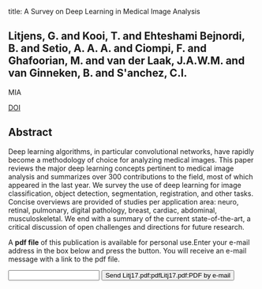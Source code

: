title: A Survey on Deep Learning in Medical Image Analysis

## Litjens, G. and Kooi, T. and Ehteshami Bejnordi, B. and Setio, A. A. A. and Ciompi, F. and Ghafoorian, M. and van der Laak, J.A.W.M. and van Ginneken, B. and S'anchez, C.I.
MIA

<a href="https://doi.org/10.1016/j.media.2017.07.005">DOI</a>

## Abstract
Deep learning algorithms, in particular convolutional networks, have rapidly become a methodology of choice for analyzing medical images. This paper reviews the major deep learning concepts pertinent to medical image analysis and summarizes over 300 contributions to the field, most of which appeared in the last year. We survey the use of deep learning for image classification, object detection, segmentation, registration, and other tasks. Concise overviews are provided of studies per application area: neuro, retinal, pulmonary, digital pathology, breast, cardiac, abdominal, musculoskeletal. We end with a summary of the current state-of-the-art, a critical discussion of open challenges and directions for future research.

A <b>pdf file</b> of this publication is available for personal use.Enter your e-mail address in the box below and press the button. You will receive an e-mail message with a link to the pdf file.
<form action="sender.php">  <input type="text" name="email">  <input type="submit" value="Send Litj17.pdf:pdfLitj17.pdf:PDF by e-mail"></form>